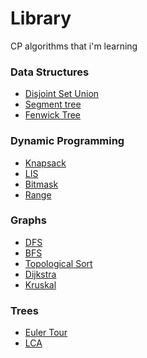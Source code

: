 # Library
CP algorithms that i'm learning

### Data Structures
- [Disjoint Set Union](https://github.com/pagodepaiva/Library/blob/main/Codes/Data%20Structures/DSU.cpp)
- [Segment tree]()
- [Fenwick Tree]()

### Dynamic Programming
- [Knapsack]()
- [LIS]()
- [Bitmask]()
- [Range]()

### Graphs
- [DFS]()
- [BFS]()
- [Topological Sort]()
- [Dijkstra]()
- [Kruskal]()

### Trees
- [Euler Tour]()
- [LCA](https://github.com/pagodepaiva/Library/blob/main/Codes/Trees/LCA.cpp)
